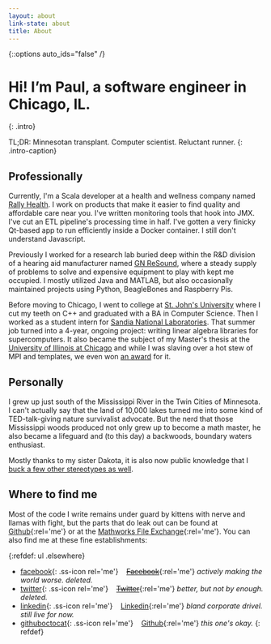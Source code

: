```yaml
---
layout: about
link-state: about
title: About
---
```


{::options auto_ids="false" /}
# Hi! Iʼm Paul, a software engineer in Chicago, IL.
{: .intro}

TL;DR: Minnesotan transplant. Computer scientist. Reluctant runner.
{: .intro-caption}

## Professionally
Currently, I'm a Scala developer at a health and wellness company named [Rally Health](https://rallyhealth.com). I work on products that make it easier to find quality and affordable care near you. I've written monitoring tools that hook into JMX. I've cut an ETL pipeline's processing time in half. I've gotten a very finicky Qt-based app to run efficiently inside a Docker container. I still don't understand Javascript.

Previously I worked for a research lab buried deep within the R&amp;D division of a hearing aid manufacturer named [GN ReSound](http://gnresound-group.com/), where a steady supply of problems to solve and expensive equipment to play with kept me occupied. I mostly utilized Java and MATLAB, but also occasionally maintained projects using Python, BeagleBones and Raspberry Pis.

Before moving to Chicago, I went to college at [St. John's University](http://csbsju.edu/) where I cut my teeth on C++ and graduated with a BA in Computer Science. Then I worked as a student intern for [Sandia National Laboratories](http://www.sandia.gov/"). That summer job turned into a 4-year, ongoing project: writing linear algebra libraries for supercomputers. It also became the subject of my Master's thesis at the [University of Illinois at Chicago](http://www.uic.edu/uic/) and while I was slaving over a hot stew of MPI and templates, we even won [an award](https://www.rd100conference.com/) for it.

## Personally
I grew up just south of the Mississippi River in the Twin Cities of Minnesota. I can't actually say that the land of 10,000 lakes turned me into some kind of TED-talk-giving nature survivalist advocate. But the nerd that those Mississippi woods produced not only grew up to become a math master, he also became a lifeguard and (to this day) a backwoods, boundary waters enthusiast.

Mostly thanks to my sister Dakota, it is also now public knowledge that I [buck a few other stereotypes as well](http://monkeybicycle.net/your-humble-prairie-hometown/).

## Where to find me
Most of the code I write remains under guard by kittens with nerve and llamas with fight, but the parts that do leak out can be found at [Github](https://github.com/psexton){:rel='me'} or at the [Mathworks File Exchange](http://www.mathworks.com/matabcentral/fileexchange/authors/106467){:rel='me'}. You can also find me at these fine establishments:

{:refdef: ul .elsewhere}
- [facebook](http://facebook.com/psexton){: .ss-icon rel='me'} &nbsp;&nbsp; [~~Facebook~~](http://facebook.com/psexton){:rel='me'} _actively making the world worse. deleted._
- [twitter](https://twitter.com/paulsexton){: .ss-icon rel='me'} &nbsp;&nbsp; [~~Twitter~~](https://twitter.com/paulsexton){:rel='me'} _better, but not by enough. deleted._
- [linkedin](https://linkedin.com/in/pmsexton){: .ss-icon rel='me'} &nbsp;&nbsp; [Linkedin](https://linkedin.com/in/pmsexton){:rel='me'} _bland corporate drivel. still live for now._
- [githuboctocat](https://github.com/psexton){: .ss-icon rel='me'} &nbsp;&nbsp; [Github](https://github.com/psexton){:rel='me'} _this one's okay._
{: refdef}
